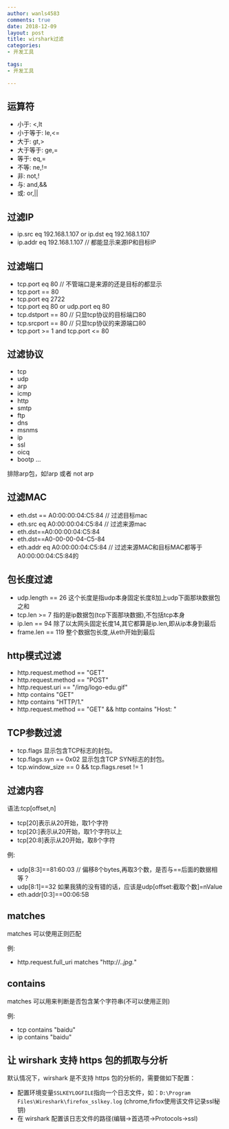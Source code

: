 ```yaml
---
author: wanls4583
comments: true
date: 2018-12-09
layout: post
title: wirshark过滤
categories:
- 开发工具

tags:
- 开发工具

---
```


## 运算符

- 小于: <,lt 
- 小于等于: le,<=
- 大于: gt,>
- 大于等于: ge,=
- 等于: eq,=
- 不等: ne,!=
- 非: not,!
- 与: and,&&
- 或: or,||

## 过滤IP

- ip.src eq 192.168.1.107 or ip.dst eq 192.168.1.107
- ip.addr eq 192.168.1.107 // 都能显示来源IP和目标IP

## 过滤端口

- tcp.port eq 80 // 不管端口是来源的还是目标的都显示
- tcp.port == 80
- tcp.port eq 2722
- tcp.port eq 80 or udp.port eq 80
- tcp.dstport == 80 // 只显tcp协议的目标端口80
- tcp.srcport == 80 // 只显tcp协议的来源端口80
- tcp.port >= 1 and tcp.port <= 80

## 过滤协议

- tcp
- udp
- arp
- icmp
- http
- smtp
- ftp
- dns
- msnms
- ip
- ssl
- oicq
- bootp
...

排除arp包，如!arp   或者   not arp

## 过滤MAC

- eth.dst == A0:00:00:04:C5:84 // 过滤目标mac
- eth.src eq A0:00:00:04:C5:84 // 过滤来源mac
- eth.dst==A0:00:00:04:C5:84
- eth.dst==A0-00-00-04-C5-84
- eth.addr eq A0:00:00:04:C5:84 // 过滤来源MAC和目标MAC都等于A0:00:00:04:C5:84的

## 包长度过滤

- udp.length == 26 这个长度是指udp本身固定长度8加上udp下面那块数据包之和
- tcp.len >= 7   指的是ip数据包(tcp下面那块数据),不包括tcp本身
- ip.len == 94 除了以太网头固定长度14,其它都算是ip.len,即从ip本身到最后
- frame.len == 119 整个数据包长度,从eth开始到最后

## http模式过滤

- http.request.method == "GET"
- http.request.method == "POST"
- http.request.uri == "/img/logo-edu.gif"
- http contains "GET"
- http contains "HTTP/1."
- http.request.method == "GET" && http contains "Host: "


## TCP参数过滤

- tcp.flags 显示包含TCP标志的封包。
- tcp.flags.syn == 0x02     显示包含TCP SYN标志的封包。
- tcp.window_size == 0 && tcp.flags.reset != 1

## 过滤内容

语法:tcp[offset,n]

- tcp[20]表示从20开始，取1个字符
- tcp[20:]表示从20开始，取1个字符以上
- tcp[20:8]表示从20开始，取8个字符

例:
- udp[8:3]==81:60:03 // 偏移8个bytes,再取3个数，是否与==后面的数据相等？
- udp[8:1]==32   如果我猜的没有错的话，应该是udp[offset:截取个数]=nValue
- eth.addr[0:3]==00:06:5B

## matches

matches 可以使用正则匹配

例:
- http.request.full_uri matches "http://.*\.jpg.*"

## contains

matches 可以用来判断是否包含某个字符串(不可以使用正则)

例:
- tcp contains "baidu"
- ip contains "baidu"

## 让 wirshark 支持 https 包的抓取与分析

默认情况下，wirshark 是不支持 https 包的分析的，需要做如下配置：
- 配置环境变量`SSLKEYLOGFILE`指向一个日志文件，如：`D:\Program Files\Wireshark\firefox_sslkey.log` (chrome,firfox使用该文件记录ssl秘钥)
- 在 wirshark 配置该日志文件的路径(编辑->首选项->Protocols->ssl)